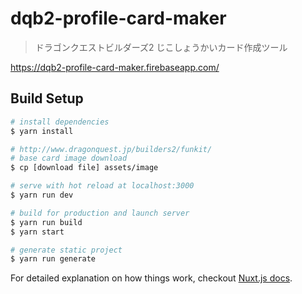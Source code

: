 # dqb2-profile-card-maker

> ドラゴンクエストビルダーズ2 じこしょうかいカード作成ツール

https://dqb2-profile-card-maker.firebaseapp.com/

## Build Setup

``` bash
# install dependencies
$ yarn install

# http://www.dragonquest.jp/builders2/funkit/
# base card image download
$ cp [download file] assets/image

# serve with hot reload at localhost:3000
$ yarn run dev

# build for production and launch server
$ yarn run build
$ yarn start

# generate static project
$ yarn run generate
```

For detailed explanation on how things work, checkout [Nuxt.js docs](https://nuxtjs.org).
